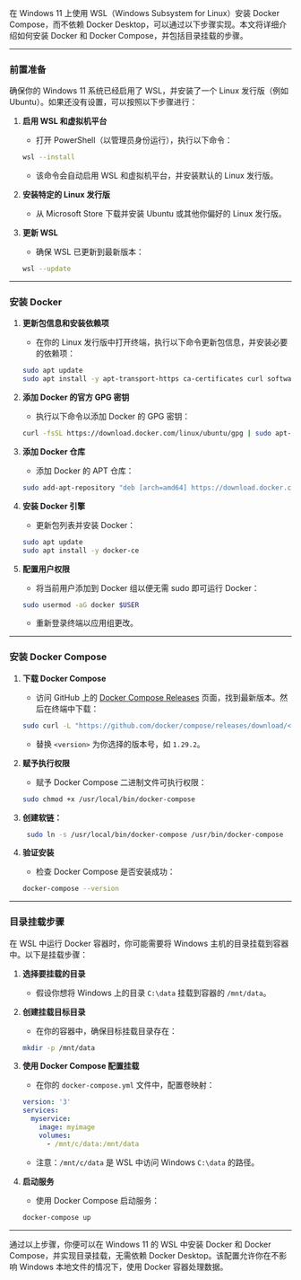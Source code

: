 在 Windows 11 上使用 WSL（Windows Subsystem for Linux）安装 Docker Compose，而不依赖 Docker Desktop，可以通过以下步骤实现。本文将详细介绍如何安装 Docker 和 Docker Compose，并包括目录挂载的步骤。

---

### **前置准备**

确保你的 Windows 11 系统已经启用了 WSL，并安装了一个 Linux 发行版（例如 Ubuntu）。如果还没有设置，可以按照以下步骤进行：

1. **启用 WSL 和虚拟机平台**
   - 打开 PowerShell（以管理员身份运行），执行以下命令：
   ```bash
   wsl --install
   ```
   - 该命令会自动启用 WSL 和虚拟机平台，并安装默认的 Linux 发行版。

2. **安装特定的 Linux 发行版**
   - 从 Microsoft Store 下载并安装 Ubuntu 或其他你偏好的 Linux 发行版。

3. **更新 WSL**
   - 确保 WSL 已更新到最新版本：
   ```bash
   wsl --update
   ```

---

### **安装 Docker**

1. **更新包信息和安装依赖项**
   - 在你的 Linux 发行版中打开终端，执行以下命令更新包信息，并安装必要的依赖项：
   ```bash
   sudo apt update
   sudo apt install -y apt-transport-https ca-certificates curl software-properties-common
   ```

2. **添加 Docker 的官方 GPG 密钥**
   - 执行以下命令以添加 Docker 的 GPG 密钥：
   ```bash
   curl -fsSL https://download.docker.com/linux/ubuntu/gpg | sudo apt-key add -
   ```

3. **添加 Docker 仓库**
   - 添加 Docker 的 APT 仓库：
   ```bash
   sudo add-apt-repository "deb [arch=amd64] https://download.docker.com/linux/ubuntu $(lsb_release -cs) stable"
   ```

4. **安装 Docker 引擎**
   - 更新包列表并安装 Docker：
   ```bash
   sudo apt update
   sudo apt install -y docker-ce
   ```

5. **配置用户权限**
   - 将当前用户添加到 Docker 组以便无需 sudo 即可运行 Docker：
   ```bash
   sudo usermod -aG docker $USER
   ```
   - 重新登录终端以应用组更改。

---

### **安装 Docker Compose**

1. **下载 Docker Compose**
   - 访问 GitHub 上的 [Docker Compose Releases](https://github.com/docker/compose/releases) 页面，找到最新版本。然后在终端中下载：
   ```bash
   sudo curl -L "https://github.com/docker/compose/releases/download/<version>/docker-compose-$(uname -s)-$(uname -m)" -o /usr/local/bin/docker-compose
   ```
   - 替换 `<version>` 为你选择的版本号，如 `1.29.2`。

2. **赋予执行权限**
   - 赋予 Docker Compose 二进制文件可执行权限：
   ```bash
   sudo chmod +x /usr/local/bin/docker-compose
   ```
3. **创建软链：**
   ```bash
    sudo ln -s /usr/local/bin/docker-compose /usr/bin/docker-compose
   ```

3. **验证安装**
   - 检查 Docker Compose 是否安装成功：
   ```bash
   docker-compose --version
   ```

---

### **目录挂载步骤**

在 WSL 中运行 Docker 容器时，你可能需要将 Windows 主机的目录挂载到容器中。以下是挂载步骤：

1. **选择要挂载的目录**
   - 假设你想将 Windows 上的目录 `C:\data` 挂载到容器的 `/mnt/data`。

2. **创建挂载目标目录**
   - 在你的容器中，确保目标挂载目录存在：
   ```bash
   mkdir -p /mnt/data
   ```

3. **使用 Docker Compose 配置挂载**
   - 在你的 `docker-compose.yml` 文件中，配置卷映射：
   ```yaml
   version: '3'
   services:
     myservice:
       image: myimage
       volumes:
         - /mnt/c/data:/mnt/data
   ```
   - 注意：`/mnt/c/data` 是 WSL 中访问 Windows `C:\data` 的路径。

5. **启动服务**
   - 使用 Docker Compose 启动服务：
   ```bash
   docker-compose up
   ```

---

通过以上步骤，你便可以在 Windows 11 的 WSL 中安装 Docker 和 Docker Compose，并实现目录挂载，无需依赖 Docker Desktop。该配置允许你在不影响 Windows 本地文件的情况下，使用 Docker 容器处理数据。